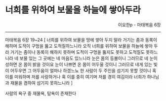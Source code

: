 # 너희를 위하여 보물을 하늘에 쌓아두라
<p align="right">이요한p - 마태복음 6장</p>

----

마태복음 6장 19~24 [
너희를 위하여 보물을 땅에 쌓아 두지 말라 거기는 좀과 동록이 해하며 도적이 구멍을 뚫고 도적질하느니라
오직 너희를 위하여 보물을 하늘에 쌓아 두라 거기는 좀이나 동록이 해하지 못하며 도적이 구멍을 뚫지도 못하고 도적질도 못하느니라
네 보물 있는 그 곳에는 네 마음도 있느니라
눈은 몸의 등불이니 그러므로 네 눈이 성하면 온 몸이 밝을 것이요
눈이 나쁘면 온 몸이 어두울 것이니 그러므로 네게 있는 빛이 어두우면 그 어두움이 얼마나 하겠느뇨
한 사람이 두 주인을 섬기지 못할 것이니 혹 이를 미워하며 저를 사랑하거나 혹 이를 중히 여기며 저를 경히 여김이라 너희가 하나님과 재물을 겸하여 섬기지 못하느니라
]

사람의 욕구 중 재물욕, 탐욕이 존재한다